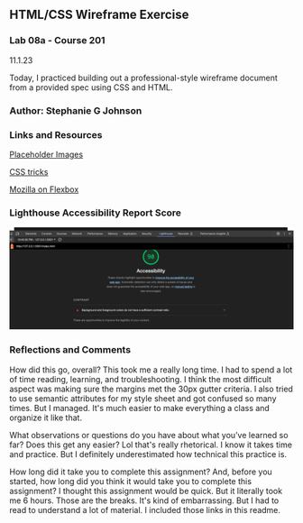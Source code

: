 ## HTML/CSS Wireframe Exercise

### Lab 08a - Course 201

11.1.23

Today, I practiced building out a professional-style wireframe document from a provided spec using CSS and HTML.

### Author: Stephanie G Johnson

### Links and Resources

[Placeholder Images](https://placehold.co/)


[CSS tricks](https://css-tricks.com/snippets/css/a-guide-to-flexbox/)

[Mozilla on Flexbox](https://developer.mozilla.org/en-US/docs/Learn/CSS/CSS_layout/Flexbox)

### Lighthouse Accessibility Report Score
![Lighthouse](lighthouse.png)


### Reflections and Comments

How did this go, overall? This took me a really long time. I had to spend a lot of time reading, learning, and troubleshooting. I think the most difficult aspect was making sure the margins met the 30px gutter criteria. I also tried to use semantic attributes for my style sheet and got confused so many times. But I managed. It's much easier to make everything a class and organize it like that. 

What observations or questions do you have about what you’ve learned so far?
Does this get any easier? Lol that's really rhetorical. I know it takes time and practice. But I definitely underestimated how technical this practice is. 

How long did it take you to complete this assignment? And, before you started, how long did you think it would take you to complete this assignment? I thought this assignment would be quick. But it literally took me 6 hours. Those are the breaks. It's kind of embarrassing. But I had to read to understand a lot of material. I included those links in this readme. 